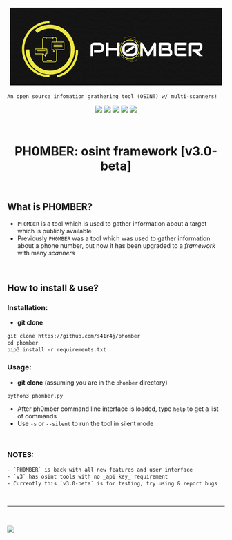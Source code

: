 <p align=center>
         <img src='/.images/phomber_logo.png'>
</p>


```
An open source infomation grathering tool (OSINT) w/ multi-scanners!
```

<p align=center>
         <a href='https://www.w3schools.in/ethical-hacking/information-gathering-techniques/'><img src="https://img.shields.io/badge/Etical Hacking-OSINT-yellow.svg?logo=sharp"></a>
         <a href='https://github.com/s41r4j/phomber/releases/'><img src="https://img.shields.io/badge/Version-v3.0-orange.svg?logo=vectorworks"></a>
         <a href='https://www.python.org/'><img src="https://img.shields.io/badge/Python-3-blue.svg?style=flat&logo=python"></a>
         <a href='LICENSE'><img src="https://img.shields.io/badge/License-GPL%20v3.0-brightgreen.svg"></a>
         <a href=''><img src="https://img.shields.io/badge/Disclaimer-With great power comes great responsibility-red.svg?logo=hackaday"></a>
</p>
      
<br>


<h1 align=center>PH0MBER: osint framework [v3.0-beta]</h1>



<br>

## What is PH0MBER?

- `PH0MBER` is a tool which is used to gather information about a target which is publicly available
- Previously `PH0MBER` was a tool which was used to gather information about a phone number, but now it has been upgraded to a _framework_ with many _scanners_



<br>

## How to install & use?

### Installation:
- __git clone__
```
git clone https://github.com/s41r4j/phomber
cd phomber
pip3 install -r requirements.txt
```

### Usage:
- __git clone__ (assuming you are in the `phomber` directory)
```
python3 phomber.py
```

- After ph0mber command line interface is loaded, type `help` to get a list of commands
- Use `-s` or `--silent` to run the tool in silent mode


<br>

### NOTES:
```
- `PH0MBER` is back with all new features and user interface
- `v3` has osint tools with no _api key_ requirement
- Currently this `v3.0-beta` is for testing, try using & report bugs
```



<br>
<hr>
<br>

<p align=centre>
         <a href='#'><img src="https://github-readme-stats.vercel.app/api?username=s41r4j&show_icons=true&title_color=fff&icon_color=79ff97&text_color=9f9f9f&bg_color=151515"></a>
</p>
